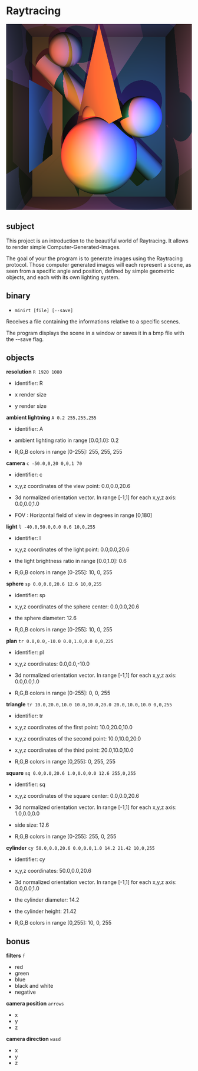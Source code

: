# Raytracing

<img src="/images/all.bmp" alt="Image"/>

## subject

This project is an introduction to the beautiful world of Raytracing.
It allows to render simple Computer-Generated-Images.

The goal of your the program is to generate images
using the Raytracing protocol. Those computer
generated images will each represent a scene, as
seen from a specific angle and position, defined
by simple geometric objects, and each with its own
lighting system.

## binary

- `minirt [file] [--save]`

Receives a file containing the informations relative to a specific scenes.

The program displays the scene in a window or saves it in a bmp file with the --save flag.

## objects

**resolution** `R 1920 1080`

- identifier: R

- x render size

- y render size

**ambient lightning** `A 0.2 255,255,255`

- identifier: A

- ambient lighting ratio in range [0.0,1.0]: 0.2

- R,G,B colors in range [0-255]: 255, 255, 255

**camera** `c -50.0,0,20 0,0,1 70`

- identifier: c

- x,y,z coordinates of the view point: 0.0,0.0,20.6

- 3d normalized orientation vector. In range [-1,1] for each x,y,z axis: 0.0,0.0,1.0

- FOV : Horizontal field of view in degrees in range [0,180]

**light** `l -40.0,50.0,0.0 0.6 10,0,255`

- identifier: l

- x,y,z coordinates of the light point: 0.0,0.0,20.6

- the light brightness ratio in range [0.0,1.0]: 0.6

- R,G,B colors in range [0-255]: 10, 0, 255

**sphere** `sp 0.0,0.0,20.6 12.6 10,0,255`

- identifier: sp

- x,y,z coordinates of the sphere center: 0.0,0.0,20.6

- the sphere diameter: 12.6

- R,G,B colors in range [0-255]: 10, 0, 255

**plan** `tr 0.0,0.0,-10.0 0.0,1.0,0.0 0,0,225`

- identifier: pl

- x,y,z coordinates: 0.0,0.0,-10.0

- 3d normalized orientation vector. In range [-1,1] for each x,y,z axis: 0.0,0.0,1.0

- R,G,B colors in range [0-255]: 0, 0, 255

**triangle** `tr 10.0,20.0,10.0 10.0,10.0,20.0 20.0,10.0,10.0 0,0,255`

- identifier: tr

- x,y,z coordinates of the first point: 10.0,20.0,10.0

- x,y,z coordinates of the second point: 10.0,10.0,20.0

- x,y,z coordinates of the third point: 20.0,10.0,10.0

- R,G,B colors in range [0,255]: 0, 255, 255

**square** `sq 0.0,0.0,20.6 1.0,0.0,0.0 12.6 255,0,255`

- identifier: sq

- x,y,z coordinates of the square center: 0.0,0.0,20.6

- 3d normalized orientation vector. In range [-1,1] for each x,y,z axis: 1.0,0.0,0.0

- side size: 12.6

- R,G,B colors in range [0-255]: 255, 0, 255

**cylinder** `cy 50.0,0.0,20.6 0.0,0.0,1.0 14.2 21.42 10,0,255`

- identifier: cy

- x,y,z coordinates: 50.0,0.0,20.6

- 3d normalized orientation vector. In range [-1,1] for each x,y,z axis: 0.0,0.0,1.0

- the cylinder diameter: 14.2

- the cylinder height: 21.42

- R,G,B colors in range [0,255]: 10, 0, 255


## bonus

**filters** `f`

- red
- green
- blue
- black and white
- negative

**camera position** `arrows`

- x
- y
- z

**camera direction** `wasd`
- x
- y 
- z

